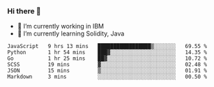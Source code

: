 ### Hi there 👋

<!--
**mathcodeman/mathcodeman** is a ✨ _special_ ✨ repository because its `README.md` (this file) appears on your GitHub profile.

Here are some ideas to get you started:

- 🔭 I’m currently working on ...
- 🌱 I’m currently learning ...
- 👯 I’m looking to collaborate on ...
- 🤔 I’m looking for help with ...
- 💬 Ask me about ...
- 📫 How to reach me: ...
- 😄 Pronouns: ...
- ⚡ Fun fact: ...
-->

- 🔭 I’m currently working in IBM
- 🌱 I’m currently learning Solidity, Java

<!--START_SECTION:waka-->

```text
JavaScript   9 hrs 13 mins   █████████████████▒░░░░░░░   69.55 %
Python       1 hr 54 mins    ███▓░░░░░░░░░░░░░░░░░░░░░   14.35 %
Go           1 hr 25 mins    ██▓░░░░░░░░░░░░░░░░░░░░░░   10.72 %
SCSS         19 mins         ▓░░░░░░░░░░░░░░░░░░░░░░░░   02.48 %
JSON         15 mins         ▒░░░░░░░░░░░░░░░░░░░░░░░░   01.91 %
Markdown     3 mins          ░░░░░░░░░░░░░░░░░░░░░░░░░   00.50 %
```

<!--END_SECTION:waka-->
